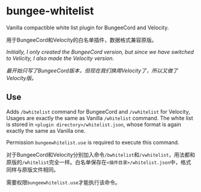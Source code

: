 # bungee-whitelist
Vanilla compactible white list plugin for BungeeCord and Velocity.

用于BungeeCord和Velocity的白名单插件，数据格式兼容原版。

*Initially, I only created the BungeeCord version, but since we have switched to Velicity, I also made the Velocity version.*

*最开始只写了BungeeCord版本，但现在我们换用Velocity了，所以又做了Velocity版。*

## Use
Adds `/bwhitelist` command for BungeeCord and `/vwhitelist` for Velocity, Usages are exactly the same as Vanilla `/whitelist` command. The white list is stored in `<plugin directory>/whitelist.json`, whose format is again exactly the same as Vanilla one.

Permission `bungeewhitelist.use` is required to execute this command.

对于BungeeCord和Velocity分别加入命令`/bwhitelist`和`/vwhitelist`，用法都和原版的`/whitelist`完全一样。白名单保存在`<插件目录>/whitelist.json`中，格式同样与原版文件相同。

需要权限`bungeewhitelist.use`才能执行该命令。